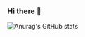 ### Hi there 👋



![Anurag's GitHub stats](https://github-readme-stats.vercel.app/api?username=christopher&theme=rose_pine&show_icons=true)
